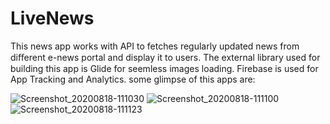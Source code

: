 # LiveNews
This news app works with API to fetches regularly updated news from diﬀerent e-news portal and display it to users. 
The external library used for building this app is Glide for seemless images loading. Firebase is used for App Tracking and Analytics.
some glimpse of this apps are: 

![Screenshot_20200818-111030](https://user-images.githubusercontent.com/19603894/90474941-197efd80-e144-11ea-97ca-09e1868690bc.png)
![Screenshot_20200818-111100](https://user-images.githubusercontent.com/19603894/90474942-1b48c100-e144-11ea-8e5e-6acecdc213d2.png)
![Screenshot_20200818-111123](https://user-images.githubusercontent.com/19603894/90474951-21d73880-e144-11ea-8af1-898a1ffbef1f.png)

